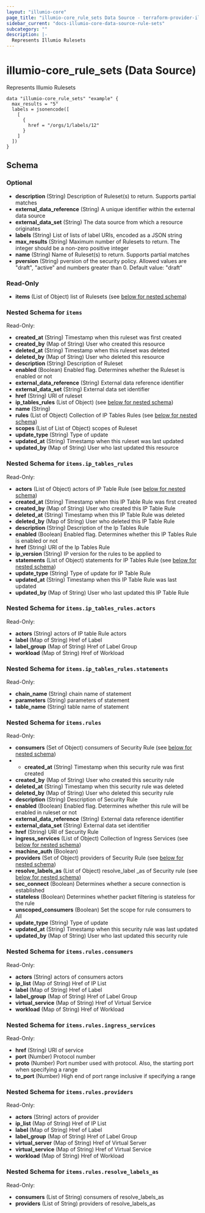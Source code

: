 ```yaml
---
layout: "illumio-core"
page_title: "illumio-core_rule_sets Data Source - terraform-provider-illumio-core"
sidebar_current: "docs-illumio-core-data-source-rule-sets"
subcategory: ""
description: |-
  Represents Illumio Rulesets
---
```


# illumio-core_rule_sets (Data Source)

Represents Illumio Rulesets

```hcl
data "illumio-core_rule_sets" "example" {
  max_results = "5"
  labels = jsonencode([
    [
      {
        href = "/orgs/1/labels/12"
      }
    ]
  ])
}
```

## Schema

### Optional

- **description** (String) Description of Ruleset(s) to return. Supports partial matches
- **external_data_reference** (String) A unique identifier within the external data source
- **external_data_set** (String) The data source from which a resource originates
- **labels** (String) List of lists of label URIs, encoded as a JSON string
- **max_results** (String) Maximum number of Rulesets to return. The integer should be a non-zero positive integer
- **name** (String) Name of Ruleset(s) to return. Supports partial matches
- **pversion** (String) pversion of the security policy. Allowed values are "draft", "active" and numbers greater than 0. Default value: "draft"

### Read-Only

- **items** (List of Object) list of Rulesets (see [below for nested schema](#nestedatt--items))

<a id="nestedatt--items"></a>
### Nested Schema for `items`

Read-Only:


- **created_at** (String) Timestamp when this ruleset was first created
- **created_by** (Map of String) User who created this resource
- **deleted_at** (String) Timestamp when this ruleset was deleted
- **deleted_by** (Map of String) User who deleted this resource
- **description** (String) Description of Ruleset
- **enabled** (Boolean) Enabled flag. Determines whether the Ruleset is enabled or not
- **external_data_reference** (String) External data reference identifier
- **external_data_set** (String) External data set identifier
- **href** (String) URI of ruleset
- **ip_tables_rules** (List of Object) (see [below for nested schema](#nestedobjatt--items--ip_tables_rules))
- **name** (String)
- **rules** (List of Object) Collection of IP Tables Rules (see [below for nested schema](#nestedobjatt--items--rules))
- **scopes** (List of List of Object) scopes of Ruleset
- **update_type** (String) Type of update
- **updated_at** (String) Timestamp when this ruleset was last updated
- **updated_by** (Map of String) User who last updated this resource

<a id="nestedobjatt--items--ip_tables_rules"></a>
### Nested Schema for `items.ip_tables_rules`

Read-Only:

- **actors** (List of Object) actors of IP Table Rule (see [below for nested schema](#nestedobjatt--items--ip_tables_rules--actors))
- **created_at** (String) Timestamp when this IP Table Rule was first created
- **created_by** (Map of String) User who created this IP Table Rule
- **deleted_at** (String) Timestamp when this IP Table Rule was deleted
- **deleted_by** (Map of String) User who deleted this IP Table Rule
- **description** (String) Description of the Ip Tables Rule
- **enabled** (Boolean) Enabled flag. Determines whether this IP Tables Rule is enabled or not
- **href** (String) URI of the Ip Tables Rule
- **ip_version** (String) IP version for the rules to be applied to
- **statements** (List of Object) statements for IP Tables Rule (see [below for nested schema](#nestedobjatt--items--ip_tables_rules--statements))
- **update_type** (String) Type of update for IP Table Rule
- **updated_at** (String) Timestamp when this IP Table Rule was last updated
- **updated_by** (Map of String) User who last updated this IP Table Rule

<a id="nestedobjatt--items--ip_tables_rules--actors"></a>
### Nested Schema for `items.ip_tables_rules.actors`

Read-Only:

- **actors** (String) actors of IP table Rule actors
- **label** (Map of String) Href of Label
- **label_group** (Map of String) Href of Label Group
- **workload** (Map of String) Href of Workload


<a id="nestedobjatt--items--ip_tables_rules--statements"></a>
### Nested Schema for `items.ip_tables_rules.statements`

Read-Only:

- **chain_name** (String) chain name of statement
- **parameters** (String) parameters of statement
- **table_name** (String) table name of statement 



<a id="nestedobjatt--items--rules"></a>
### Nested Schema for `items.rules`

Read-Only:

- **consumers** (Set of Object) consumers of Security Rule (see [below for nested schema](#nestedobjatt--items--rules--consumers))
- - **created_at** (String) Timestamp when this security rule was first created
- **created_by** (Map of String) User who created this security rule
- **deleted_at** (String) Timestamp when this security rule was deleted
- **deleted_by** (Map of String) User who deleted this security rule
- **description** (String) Description of Security Rule
- **enabled** (Boolean) Enabled flag. Determines whether this rule will be enabled in ruleset or not
- **external_data_reference** (String) External data reference identifier
- **external_data_set** (String) External data set identifier
- **href** (String) URI of Security Rule
- **ingress_services** (List of Object) Collection of Ingress Services (see [below for nested schema](#nestedobjatt--items--rules--ingress_services))
- **machine_auth** (Boolean)
- **providers** (Set of Object) providers of Security Rule (see [below for nested schema](#nestedobjatt--items--rules--providers))
- **resolve_labels_as** (List of Object) resolve_label _as of Security rule (see [below for nested schema](#nestedobjatt--items--rules--resolve_labels_as))
- **sec_connect** (Boolean) Determines whether a secure connection is established
- **stateless** (Boolean) Determines whether packet filtering is stateless for the rule
- **unscoped_consumers** (Boolean) Set the scope for rule consumers to All
- **update_type** (String) Type of update
- **updated_at** (String) Timestamp when this security rule was last updated
- **updated_by** (Map of String) User who last updated this security rule

<a id="nestedobjatt--items--rules--consumers"></a>
### Nested Schema for `items.rules.consumers`

Read-Only:

- **actors** (String) actors of consumers actors
- **ip_list** (Map of String) Href of IP List
- **label** (Map of String) Href of Label
- **label_group** (Map of String) Href of Label Group
- **virtual_service** (Map of String) Href of Virtual Service
- **workload** (Map of String) Href of Workload


<a id="nestedobjatt--items--rules--ingress_services"></a>
### Nested Schema for `items.rules.ingress_services`

Read-Only:

- **href** (String) URI of service
- **port** (Number) Protocol number
- **proto** (Number) Port number used with protocol. Also, the starting port when specifying a range
- **to_port** (Number) High end of port range inclusive if specifying a range


<a id="nestedobjatt--items--rules--providers"></a>
### Nested Schema for `items.rules.providers`

Read-Only:

- **actors** (String) actors of provider
- **ip_list** (Map of String) Href of IP List
- **label** (Map of String) Href of Label
- **label_group** (Map of String) Href of Label Group
- **virtual_server** (Map of String) Href of Virtual Server
- **virtual_service** (Map of String) Href of Virtual Service
- **workload** (Map of String) Href of Workload


<a id="nestedobjatt--items--rules--resolve_labels_as"></a>
### Nested Schema for `items.rules.resolve_labels_as`

Read-Only:

- **consumers** (List of String) consumers of resolve_labels_as
- **providers** (List of String) providers of resolve_labels_as


